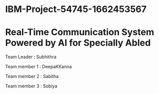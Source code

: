 # IBM-Project-54745-1662453567
# Real-Time Communication System Powered by AI for Specially Abled
 Team Leader : Subhithra

Team member 1 : DeepaKKanna

Team member 2 : Sabitha

Team member 3 : Sobiya
